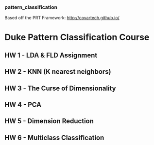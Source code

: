 ### pattern_classification
Based off the PRT Framework: http://covartech.github.io/ 

# Duke Pattern Classification Course

## HW 1 - LDA & FLD Assignment 

## HW 2 - KNN (K nearest neighbors)

## HW 3 - The Curse of Dimensionality 

## HW 4 - PCA

## HW 5 - Dimension Reduction

## HW 6 - Multiclass Classification 
